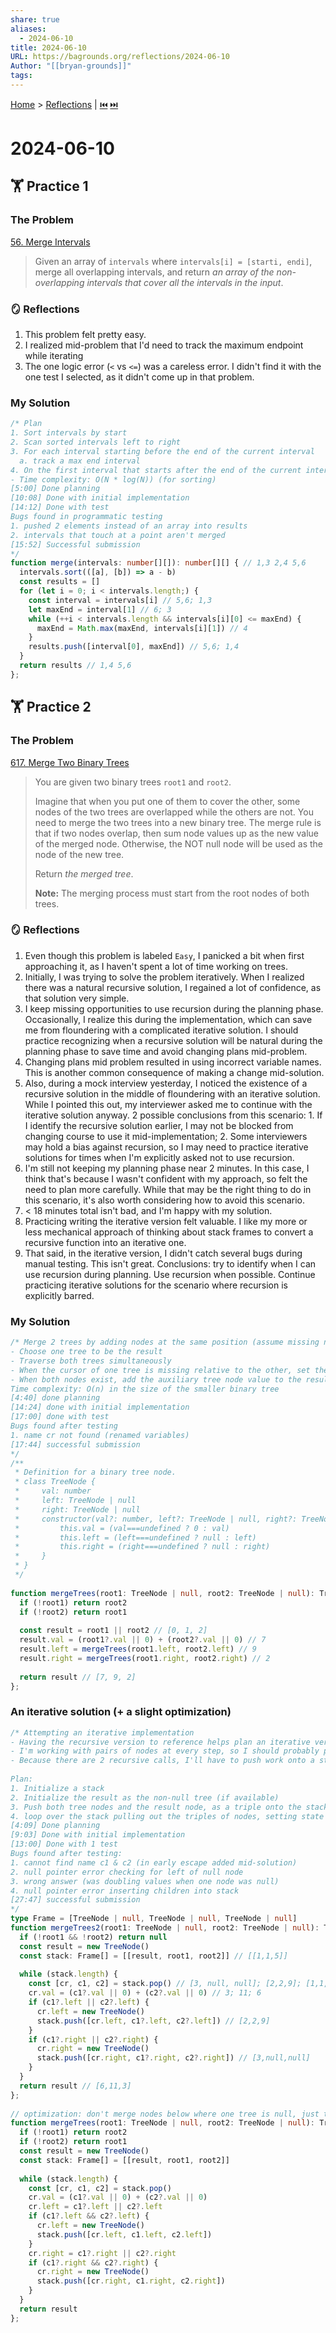 ```yaml
---
share: true
aliases:
  - 2024-06-10
title: 2024-06-10
URL: https://bagrounds.org/reflections/2024-06-10
Author: "[[bryan-grounds]]"
tags: 
---
```

[Home](../index.md) > [Reflections](./index.md) | [⏮️](./2024-06-09.md) [⏭️](./2024-06-11.md)  
# 2024-06-10  
## 🏋 Practice 1  
### The Problem  
[56. Merge Intervals](https://leetcode.com/problems/merge-intervals)  
> Given an array of `intervals` where `intervals[i] = [starti, endi]`, merge all overlapping intervals, and return _an array of the non-overlapping intervals that cover all the intervals in the input_.  
  
### 🪞 Reflections  
1. This problem felt pretty easy.  
2. I realized mid-problem that I'd need to track the maximum endpoint while iterating  
3. The one logic error (`<` vs `<=`) was a careless error. I didn't find it with the one test I selected, as it didn't come up in that problem.  
  
### My Solution  
```ts  
/* Plan  
1. Sort intervals by start  
2. Scan sorted intervals left to right  
3. For each interval starting before the end of the current interval  
  a. track a max end interval  
4. On the first interval that starts after the end of the current interval, push the previous interval into the results  
- Time complexity: O(N * log(N)) (for sorting)  
[5:00] Done planning  
[10:08] Done with initial implementation  
[14:12] Done with test  
Bugs found in programmatic testing  
1. pushed 2 elements instead of an array into results  
2. intervals that touch at a point aren't merged  
[15:52] Successful submission  
*/  
function merge(intervals: number[][]): number[][] { // 1,3 2,4 5,6  
  intervals.sort(([a], [b]) => a - b)  
  const results = []  
  for (let i = 0; i < intervals.length;) {  
    const interval = intervals[i] // 5,6; 1,3  
    let maxEnd = interval[1] // 6; 3  
    while (++i < intervals.length && intervals[i][0] <= maxEnd) {  
      maxEnd = Math.max(maxEnd, intervals[i][1]) // 4  
    }  
    results.push([interval[0], maxEnd]) // 5,6; 1,4  
  }  
  return results // 1,4 5,6  
};  
```  
  
## 🏋️ Practice 2  
### The Problem  
[617. Merge Two Binary Trees](https://leetcode.com/problems/merge-two-binary-trees)  
> You are given two binary trees `root1` and `root2`.  
>  
> Imagine that when you put one of them to cover the other, some nodes of the two trees are overlapped while the others are not. You need to merge the two trees into a new binary tree. The merge rule is that if two nodes overlap, then sum node values up as the new value of the merged node. Otherwise, the NOT null node will be used as the node of the new tree.  
>  
> Return _the merged tree_.  
>  
> **Note:** The merging process must start from the root nodes of both trees.  
  
### 🪞 Reflections  
1. Even though this problem is labeled `Easy`, I panicked a bit when first approaching it, as I haven't spent a lot of time working on trees.  
2. Initially, I was trying to solve the problem iteratively. When I realized there was a natural recursive solution, I regained a lot of confidence, as that solution very simple.  
3. I keep missing opportunities to use recursion during the planning phase. Occasionally, I realize this during the implementation, which can save me from floundering with a complicated iterative solution. I should practice recognizing when a recursive solution will be natural during the planning phase to save time and avoid changing plans mid-problem.  
4. Changing plans mid problem resulted in using incorrect variable names. This is another common consequence of making a change mid-solution.  
5. Also, during a mock interview yesterday, I noticed the existence of a recursive solution in the middle of floundering with an iterative solution. While I pointed this out, my interviewer asked me to continue with the iterative solution anyway. 2 possible conclusions from this scenario: 1. If I identify the recursive solution earlier, I may not be blocked from changing course to use it mid-implementation; 2. Some interviewers may hold a bias against recursion, so I may need to practice iterative solutions for times when I'm explicitly asked not to use recursion.  
6. I'm still not keeping my planning phase near 2 minutes. In this case, I think that's because I wasn't confident with my approach, so felt the need to plan more carefully. While that may be the right thing to do in this scenario, it's also worth considering how to avoid this scenario.  
7. < 18 minutes total isn't bad, and I'm happy with my solution.  
8. Practicing writing the iterative version felt valuable. I like my more or less mechanical approach of thinking about stack frames to convert a recursive function into an iterative one.  
9. That said, in the iterative version, I didn't catch several bugs during manual testing. This isn't great. Conclusions: try to identify when I can use recursion during planning. Use recursion when possible. Continue practicing iterative solutions for the scenario where recursion is explicitly barred.  
  
### My Solution  
```ts  
/* Merge 2 trees by adding nodes at the same position (assume missing nodes are zero)  
- Choose one tree to be the result  
- Traverse both trees simultaneously  
- When the cursor of one tree is missing relative to the other, set the node from the other tree and don't traverse it further  
- When both nodes exist, add the auxiliary tree node value to the result tree node value  
Time complexity: O(n) in the size of the smaller binary tree  
[4:40] done planning  
[14:24] done with initial implementation  
[17:00] done with test  
Bugs found after testing  
1. name cr not found (renamed variables)  
[17:44] successful submission  
*/  
/**  
 * Definition for a binary tree node.  
 * class TreeNode {  
 *     val: number  
 *     left: TreeNode | null  
 *     right: TreeNode | null  
 *     constructor(val?: number, left?: TreeNode | null, right?: TreeNode | null) {  
 *         this.val = (val===undefined ? 0 : val)  
 *         this.left = (left===undefined ? null : left)  
 *         this.right = (right===undefined ? null : right)  
 *     }  
 * }  
 */  
  
function mergeTrees(root1: TreeNode | null, root2: TreeNode | null): TreeNode | null { // [0, 1, 2] [7, 8]  
  if (!root1) return root2  
  if (!root2) return root1  
  
  const result = root1 || root2 // [0, 1, 2]  
  result.val = (root1?.val || 0) + (root2?.val || 0) // 7  
  result.left = mergeTrees(root1.left, root2.left) // 9  
  result.right = mergeTrees(root1.right, root2.right) // 2  
  
  return result // [7, 9, 2]  
};  
```  
  
### An iterative solution (+ a slight optimization)  
```ts  
/* Attempting an iterative implementation  
- Having the recursive version to reference helps plan an iterative version  
- I'm working with pairs of nodes at every step, so I should probably push pairs of nodes onto a stack  
- Because there are 2 recursive calls, I'll have to push work onto a stack because I can't follow both recursive calls simultaneously  
  
Plan:  
1. Initialize a stack  
2. Initialize the result as the non-null tree (if available)  
3. Push both tree nodes and the result node, as a triple onto the stack  
4. loop over the stack pulling out the triples of nodes, setting state on the result, and pushing left & right triples back onto the stack when they're not both null  
[4:09] Done planning  
[9:03] Done with initial implementation  
[13:00] Done with 1 test  
Bugs found after testing:  
1. cannot find name c1 & c2 (in early escape added mid-solution)  
2. null pointer error checking for left of null node  
3. wrong answer (was doubling values when one node was null)  
4. null pointer error inserting children into stack  
[27:47] successful submission  
*/  
type Frame = [TreeNode | null, TreeNode | null, TreeNode | null]  
function mergeTrees2(root1: TreeNode | null, root2: TreeNode | null): TreeNode | null { // 1,2,3 5,9  
  if (!root1 && !root2) return null  
  const result = new TreeNode()  
  const stack: Frame[] = [[result, root1, root2]] // [[1,1,5]]  
  
  while (stack.length) {  
    const [cr, c1, c2] = stack.pop() // [3, null, null]; [2,2,9]; [1,1,5]  
    cr.val = (c1?.val || 0) + (c2?.val || 0) // 3; 11; 6  
    if (c1?.left || c2?.left) {  
      cr.left = new TreeNode()  
      stack.push([cr.left, c1?.left, c2?.left]) // [2,2,9]  
    }  
    if (c1?.right || c2?.right) {  
      cr.right = new TreeNode()  
      stack.push([cr.right, c1?.right, c2?.right]) // [3,null,null]  
    }  
  }  
  return result // [6,11,3]  
};  
  
// optimization: don't merge nodes below where one tree is null, just take the non-null sub-tree  
function mergeTrees(root1: TreeNode | null, root2: TreeNode | null): TreeNode | null {  
  if (!root1) return root2  
  if (!root2) return root1  
  const result = new TreeNode()  
  const stack: Frame[] = [[result, root1, root2]]  
  
  while (stack.length) {  
    const [cr, c1, c2] = stack.pop()  
    cr.val = (c1?.val || 0) + (c2?.val || 0)  
    cr.left = c1?.left || c2?.left  
    if (c1?.left && c2?.left) {  
      cr.left = new TreeNode()  
      stack.push([cr.left, c1.left, c2.left])  
    }  
    cr.right = c1?.right || c2?.right  
    if (c1?.right && c2?.right) {  
      cr.right = new TreeNode()  
      stack.push([cr.right, c1.right, c2.right])  
    }  
  }  
  return result  
};  
```  
